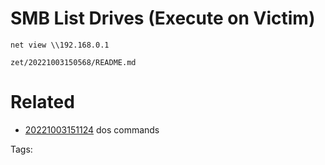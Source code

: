 # SMB List Drives (Execute on Victim)
```
net view \\192.168.0.1
```

` zet/20221003150568/README.md `

# Related

- [20221003151124](/zet/20221003151124/README.md) dos commands

Tags:

    
